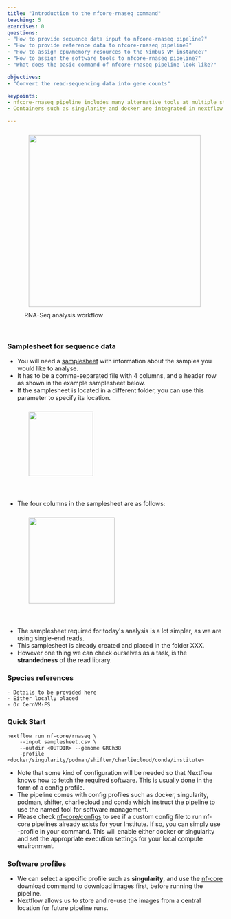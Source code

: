 ```yaml
---
title: "Introduction to the nfcore-rnaseq command"
teaching: 5
exercises: 0
questions:
- "How to provide sequence data input to nfcore-rnaseq pipeline?"
- "How to provide reference data to nfcore-rnaseq pipeline?"
- "How to assign cpu/memory resources to the Nimbus VM instance?"
- "How to assign the software tools to nfcore-rnaseq pipeline?"
- "What does the basic command of nfcore-rnaseq pipeline look like?"

objectives:
- "Convert the read-sequencing data into gene counts"

keypoints:
- nfcore-rnaseq pipeline includes many alternative tools at multiple steps of the rnaseq analysis process.
- Containers such as singularity and docker are integrated in nextflow environment.

---
```


<figure>
  <img src="{{ page.root }}/fig/STEP1_original_pipe_to_nextflowing.png" style="margin:10px;height:400px"/>
  <figcaption> RNA-Seq analysis workflow </figcaption>
</figure><br>


### Samplesheet for sequence data
- You will need a [samplesheet](https://nf-co.re/rnaseq/3.7/usage#samplesheet-input) with information about the samples you would like to analyse. 
- It has to be a comma-separated file with 4 columns, and a header row as shown in the example samplesheet below. 
- If the samplesheet is located in a different folder, you can use this parameter to specify its location. 

<figure>
  <img src="{{ page.root }}/fig/elaborate_samplesheet.png" style="margin:10px;height:150px"/>
</figure><br>

- The four columns in the samplesheet are as follows:
<figure>
  <img src="{{ page.root }}/fig/samplesheet_description.png" style="margin:10px;height:200px"/>
</figure><br>

- The samplesheet required for today's analysis is a lot simpler, as we are using single-end reads. 
- This samplesheet is already created and placed in the folder XXX.
- However one thing we can check ourselves as a task, is the **strandedness** of the read library.



### Species references
```
- Details to be provided here 
- Either locally placed 
- Or CernVM-FS
```

### Quick Start
```
nextflow run nf-core/rnaseq \
    --input samplesheet.csv \
    --outdir <OUTDIR> --genome GRCh38 
    -profile <docker/singularity/podman/shifter/charliecloud/conda/institute>
```

- Note that some kind of configuration will be needed so that Nextflow knows how to fetch the required software. This is usually done in the form of a config profile. 
- The pipeline comes with config profiles such as docker, singularity, podman, shifter, charliecloud and conda which instruct the pipeline to use the named tool for software management.
- Please check [nf-core/configs](https://github.com/nf-core/configs#documentation) to see if a custom config file to run nf-core pipelines already exists for your Institute. If so, you can simply use -profile <institute> in your command. This will enable either docker or singularity and set the appropriate execution settings for your local compute environment.

### Software profiles
- We can select a specific profile such as **singularity**, and use the [nf-core](https://nf-co.re/tools/#downloading-pipelines-for-offline-use) download command to download images first, before running the pipeline. 
- Nextflow allows us to store and re-use the images from a central location for future pipeline runs.
  







  


